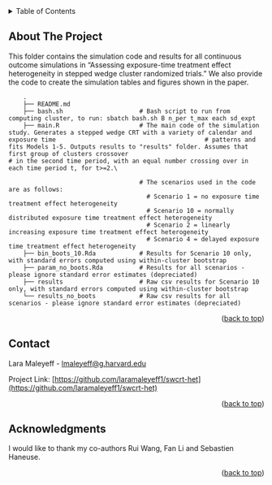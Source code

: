 <!-- TABLE OF CONTENTS -->
<details>
  <summary>Table of Contents</summary>
  <ol>
    <li>
      <a href="#about-the-project">About The Project</a>
    </li>
    <li><a href="#contact">Contact</a></li>
    <li><a href="#acknowledgments">Acknowledgments</a></li>
  </ol>
</details>



<!-- ABOUT  -->
## About The Project

This folder contains the simulation code and results for all continuous outcome simulations in “Assessing exposure-time treatment effect heterogeneity in stepped wedge cluster randomized trials.” We also provide the code to create the simulation tables and figures shown in the paper.

        .
        ├── README.md
        ├── bash.sh                     # Bash script to run from computing cluster, to run: sbatch bash.sh B n_per t_max each sd_expt         
        ├── main.R                      # The main code of the simulation study. Generates a stepped wedge CRT with a variety of calendar and exposure time                                         # patterns and fits Models 1-5. Outputs results to "results" folder. Assumes that first group of clusters crossover                                         # in the second time period, with an equal number crossing over in each time period t, for t>=2.\

                                        # The scenarios used in the code are as follows:
                                          # Scenario 1 = no exposure time treatment effect heterogeneity
                                          # Scenario 10 = normally distributed exposure time treatment effect heterogeneity
                                          # Scenario 2 = linearly increasing exposure time treatment effect heterogeneity
                                          # Scenario 4 = delayed exposure time treatment effect heterogeneity
        ├── bin_boots_10.Rda            # Results for Scenario 10 only, with standard errors computed using within-cluster bootstrap
        ├── param_no_boots.Rda          # Results for all scenarios - please ignore standard error estimates (depreciated)
        ├── results                     # Raw csv results for Scenario 10 only, with standard errors computed using within-cluster bootstrap
        └── results_no_boots            # Raw csv results for all scenarios - please ignore standard error estimates (depreciated)


<p align="right">(<a href="#readme-top">back to top</a>)</p>

<!-- CONTACT -->
## Contact

Lara Maleyeff - lmaleyeff@g.harvard.edu

Project Link: [https://github.com/laramaleyeff1/swcrt-het](https://github.com/laramaleyeff1/swcrt-het)

<p align="right">(<a href="#readme-top">back to top</a>)</p>


<!-- ACKNOWLEDGMENTS -->
## Acknowledgments

I would like to thank my co-authors Rui Wang, Fan Li and Sebastien Haneuse.

<p align="right">(<a href="#readme-top">back to top</a>)</p>
